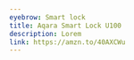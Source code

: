 ```yaml
---
eyebrow: Smart lock
title: Aqara Smart Lock U100
description: Lorem
link: https://amzn.to/40AXCWu
---
```

